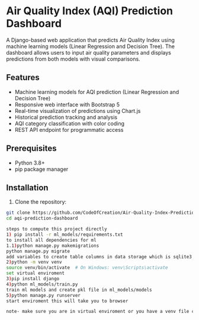 # Air Quality Index (AQI) Prediction Dashboard

A Django-based web application that predicts Air Quality Index using machine learning models (Linear Regression and Decision Tree). The dashboard allows users to input air quality parameters and displays predictions from both models with visual comparisons.

## Features

- Machine learning models for AQI prediction (Linear Regression and Decision Tree)
- Responsive web interface with Bootstrap 5
- Real-time visualization of predictions using Chart.js
- Historical prediction tracking and analysis
- AQI category classification with color coding
- REST API endpoint for programmatic access

## Prerequisites

- Python 3.8+
- pip package manager

## Installation

1. Clone the repository:
```bash
git clone https://github.com/CodeOfCreation/Air-Quality-Index-Prediction-Dashboard.git
cd aqi-prediction-dashboard

steps to compute this project directly
1) pip install -r ml_models/requirements.txt
to install all dependencies for ml 
1.1)python manage.py makemigrations
python manage.py migrate
add variables to create table columns in data storage which is sqlite3 
2)python -m venv venv
source venv/bin/activate  # On Windows: venv\Scripts\activate
set virtual enviroment
3)pip install django
4)python ml_models/train.py
train ml models and create pkl file in ml_models/models
5)python manage.py runserver
start enviroment this will take you to browser

note- make sure you are in virtual enviroment or you have a venv file created

